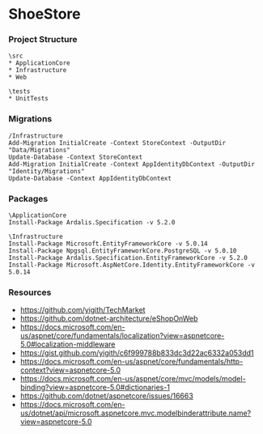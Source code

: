 # ShoeStore

### Project Structure
```
\src
* ApplicationCore
* Infrastructure
* Web

\tests
* UnitTests
```

### Migrations
```
/Infrastructure
Add-Migration InitialCreate -Context StoreContext -OutputDir "Data/Migrations"
Update-Database -Context StoreContext
Add-Migration InitialCreate -Context AppIdentityDbContext -OutputDir "Identity/Migrations"
Update-Database -Context AppIdentityDbContext
```

### Packages
```
\ApplicationCore
Install-Package Ardalis.Specification -v 5.2.0

\Infrastructure
Install-Package Microsoft.EntityFrameworkCore -v 5.0.14
Install-Package Npgsql.EntityFrameworkCore.PostgreSQL -v 5.0.10
Install-Package Ardalis.Specification.EntityFrameworkCore -v 5.2.0
Install-Package Microsoft.AspNetCore.Identity.EntityFrameworkCore -v 5.0.14
```
### Resources

* https://github.com/yigith/TechMarket
* https://github.com/dotnet-architecture/eShopOnWeb
* https://docs.microsoft.com/en-us/aspnet/core/fundamentals/localization?view=aspnetcore-5.0#localization-middleware
* https://gist.github.com/yigith/c6f999788b833dc3d22ac6332a053dd1
* https://docs.microsoft.com/en-us/aspnet/core/fundamentals/http-context?view=aspnetcore-5.0
* https://docs.microsoft.com/en-us/aspnet/core/mvc/models/model-binding?view=aspnetcore-5.0#dictionaries-1
* https://github.com/dotnet/aspnetcore/issues/16663
* https://docs.microsoft.com/en-us/dotnet/api/microsoft.aspnetcore.mvc.modelbinderattribute.name?view=aspnetcore-5.0